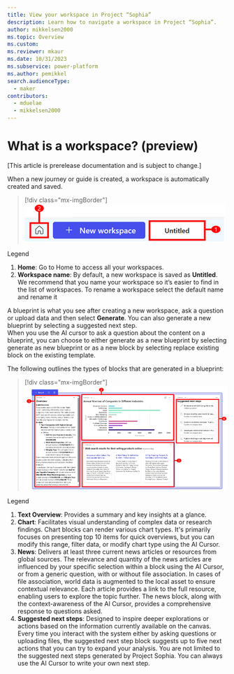 ```yaml
---
title: View your workspace in Project “Sophia”
description: Learn how to navigate a workspace in Project “Sophia”.
author: mikkelsen2000
ms.topic: Overview
ms.custom: 
ms.reviewer: mkaur
ms.date: 10/31/2023
ms.subservice: power-platform
ms.author: pemikkel
search.audienceType:
  - maker
contributors:
  - mduelae
  - mikkelsen2000
---
```


# What is a workspace? (preview)

[This article is prerelease documentation and is subject to change.]

When a new journey or guide is created, a workspace is automatically created and saved. 

> [!div class="mx-imgBorder"]
> ![Workspaces.](media/workspace-1.png)

Legend

1. **Home**: Go to Home to access all your workspaces.
2. **Workspace name**:  By default, a new workspace is saved as **Untitled**. We recommend that you name your workspace so it’s easier to find in the list of workspaces. To rename a workspace select the default name and rename it

A blueprint is what you see after creating a new workspace, ask a question or upload data and then select **Generate**. You can also generate a new blueprint by selecting a suggested next step.  
When you use the AI cursor to ask a question about the content on a blueprint, you can choose to either generate as a new blueprint by selecting generate as new blueprint or as a new block by selecting replace existing block on the existing template.   

The following outlines the types of blocks that are generated in a blueprint:

> [!div class="mx-imgBorder"]
> ![Workspace blocks.](media/workspace-blocks.png)

Legend

1. **Text Overview**: Provides a summary and key insights at a glance.
2. **Chart**: Facilitates visual understanding of complex data or research findings. Chart blocks can render various chart types. It's primarily focuses on presenting top 10 items for quick overviews, but you can modify this range, filter data, or modify chart type using the AI Cursor. 
3. **News**: Delivers at least three current news articles or resources from global sources.  The relevance and quantity of the news articles are influenced by your specific selection within a block using the AI Cursor, or from a generic question, with or without file association. In cases of file association, world data is augmented to the local asset to ensure contextual relevance. Each article provides a link to the full resource, enabling users to explore the topic further. The news block, along with the context-awareness of the AI Cursor, provides a comprehensive response to questions asked.
4. **Suggested next steps**: Designed to inspire deeper explorations or actions based on the information currently available on the canvas. Every time you interact with the system either by asking questions or uploading files, the suggested next step block suggests up to five next actions that you can try to expand your analysis.
You are not limited to the suggested next steps generated by Project Sophia. You can always use the AI Cursor to write your own next step. 



